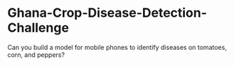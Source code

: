 # Ghana-Crop-Disease-Detection-Challenge
Can you build a model for mobile phones to identify diseases on tomatoes, corn, and peppers?
